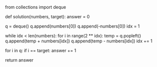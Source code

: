 from collections import deque

def solution(numbers, target):
  answer = 0

  q = deque()
  q.append(numbers[0])
  q.append(-numbers[0])
  idx = 1

  while idx < len(numbers):
    for i in range(2 ** idx):
      temp = q.popleft()
      q.append(temp + numbers[idx])
      q.append(temp - numbers[idx])
    idx += 1
  
  for i in q:
    if i == target:
      answer += 1

  return answer
